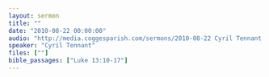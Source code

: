 ```yaml
---
layout: sermon
title: ""
date: "2010-08-22 00:00:00"
audio: "http://media.coggesparish.com/sermons/2010-08-22 Cyril Tennant.mp3"
speaker: "Cyril Tennant"
files: [""]
bible_passages: ["Luke 13:10-17"]
---
```

